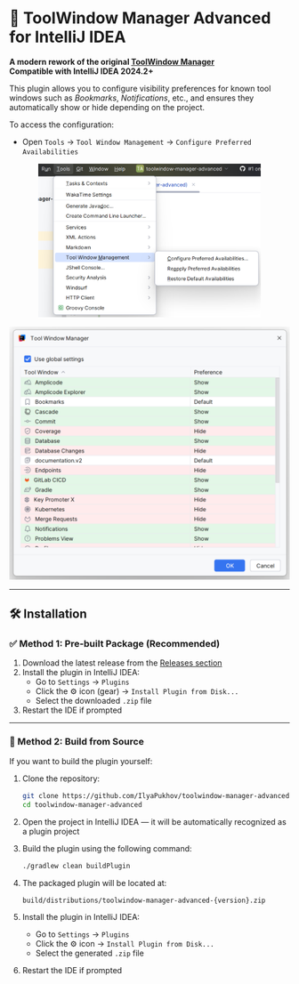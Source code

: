 # 🔧 ToolWindow Manager Advanced for IntelliJ IDEA

**A modern rework of the original [ToolWindow Manager](https://plugins.jetbrains.com/plugin/1489-toolwindow-manager)  
Compatible with IntelliJ IDEA 2024.2+**

This plugin allows you to configure visibility preferences for known tool windows such as *Bookmarks*, *Notifications*,
etc., and ensures they automatically show or hide depending on the project.

To access the configuration:

- Open `Tools` → `Tool Window Management` → `Configure Preferred Availabilities`

<p align="center">
  <img src="images/menu.png" alt="Menu screenshot" width="400"/>
</p>

<p align="center">
  <img src="images/preferences.png" alt="Preferences screenshot" width="700"/>
</p>

---

## 🛠️ Installation

### ✅ Method 1: Pre-built Package (Recommended)

1. Download the latest release from
   the [Releases section](https://github.com/IlyaPukhov/toolwindow-manager-advanced/releases)
2. Install the plugin in IntelliJ IDEA:
    - Go to `Settings` → `Plugins`
    - Click the ⚙️ icon (gear) → `Install Plugin from Disk...`
    - Select the downloaded `.zip` file
3. Restart the IDE if prompted

---

### 🧪 Method 2: Build from Source

If you want to build the plugin yourself:

1. Clone the repository:
   ```bash
   git clone https://github.com/IlyaPukhov/toolwindow-manager-advanced.git
   cd toolwindow-manager-advanced
   ```

2. Open the project in IntelliJ IDEA — it will be automatically recognized as a plugin project

3. Build the plugin using the following command:
   ```bash
   ./gradlew clean buildPlugin
   ```

4. The packaged plugin will be located at:
   ```
   build/distributions/toolwindow-manager-advanced-{version}.zip
   ```

5. Install the plugin in IntelliJ IDEA:
    - Go to `Settings` → `Plugins`
    - Click the ⚙️ icon → `Install Plugin from Disk...`
    - Select the generated `.zip` file
6. Restart the IDE if prompted
